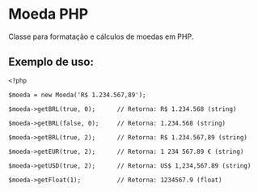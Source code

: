 # Moeda PHP

Classe para formatação e cálculos de moedas em PHP.

## Exemplo de uso:

	<?php

	$moeda = new Moeda('R$ 1.234.567,89');

	$moeda->getBRL(true, 0);      // Retorna: R$ 1.234.568 (string)
	
	$moeda->getBRL(false, 0);     // Retorna: 1.234.568 (string)
	
	$moeda->getBRL(true, 2);      // Retorna: R$ 1.234.567,89 (string)
	
	$moeda->getEUR(true, 2);      // Retorna: 1 234 567.89 € (string)
	
	$moeda->getUSD(true, 2);      // Retorna: US$ 1,234,567.89 (string)
	
	$moeda->getFloat(1);          // Retorna: 1234567.9 (float)
